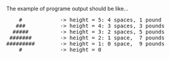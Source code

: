 The example of programe output should be like...
<pre>
    #            -> height = 5: 4 spaces, 1 pound
   ###           -> height = 4: 3 spaces, 3 pounds
  #####          -> height = 3: 2 spaces, 5 pounds
 #######         -> height = 2: 1 space,  7 pounds
#########        -> height = 1: 0 space,  9 pounds
    #            -> height = 0
</pre>
